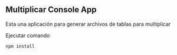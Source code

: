 ## Multiplicar Console App

Esta una aplicación para generar archivos de tablas para multiplicar

Ejecutar comando 

```
npm install
```